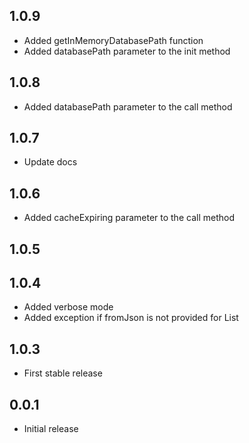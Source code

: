 ## 1.0.9

* Added getInMemoryDatabasePath function
* Added databasePath parameter to the init method

## 1.0.8

* Added databasePath parameter to the call method

## 1.0.7

* Update docs

## 1.0.6

* Added cacheExpiring parameter to the call method

## 1.0.5


## 1.0.4

* Added verbose mode
* Added exception if fromJson is not provided for List

## 1.0.3

* First stable release

## 0.0.1

* Initial release
